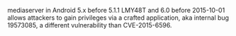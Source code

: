 mediaserver in Android 5.x before 5.1.1 LMY48T and 6.0 before 2015-10-01 allows attackers to gain privileges via a crafted application, aka internal bug 19573085, a different vulnerability than CVE-2015-6596.